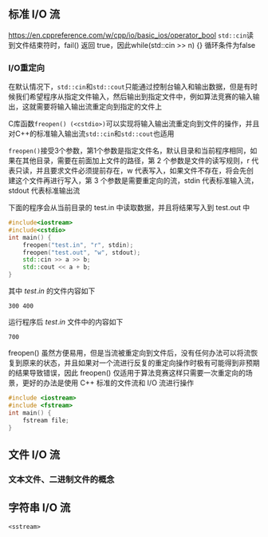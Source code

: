 ## 标准 I/O 流
https://en.cppreference.com/w/cpp/io/basic_ios/operator_bool
`std::cin`读到文件结束符时，fail() 返回 true，因此while(std::cin >> n) {} 循环条件为false
### I/O重定向
在默认情况下，`std::cin`和`std::cout`只能通过控制台输入和输出数据，但是有时候我们希望程序从指定文件输入，然后输出到指定文件中，例如算法竞赛的输入输出，这就需要将输入输出流重定向到指定的文件上

C库函数`freopen() (<cstdio>)`可以实现将输入输出流重定向到文件的操作，并且对C++的标准输入输出流`std::cin`和`std::cout`也适用

`freopen()`接受3个参数，第1个参数是指定文件名，默认目录和当前程序相同，如果在其他目录，需要在前面加上文件的路径，第 $2$ 个参数是文件的读写规则，$\text{r}$ 代表只读，并且要求文件必须提前存在，$\text{w}$ 代表写入，如果文件不存在，将会先创建这个文件再进行写入，第 $3$ 个参数是需要重定向的流，$\text{stdin}$ 代表标准输入流，$\text{stdout}$ 代表标准输出流

下面的程序会从当前目录的 $\text{test.in}$ 中读取数据，并且将结果写入到 $\text{test.out}$ 中
```cpp
#include<iostream>
#include<cstdio>
int main() {
    freopen("test.in", "r", stdin);
    freopen("test.out", "w", stdout);
    std::cin >> a >> b;
    std::cout << a + b;
}
```
其中 $test.in$ 的文件内容如下
```
300 400
```
运行程序后 $test.in$ 文件中的内容如下
```
700
```
$\text{freopen()}$ 虽然方便易用，但是当流被重定向到文件后，没有任何办法可以将流恢复到原来的状态，并且如果对一个流进行反复的重定向操作时极有可能得到非预期的结果导致错误，因此 $\text{freopen()}$ 仅适用于算法竞赛这样只需要一次重定向的场景，更好的办法是使用 $\text{C++}$ 标准的文件流和 $\text{I/O}$ 流进行操作
```cpp
#include <iostream>
#include <fstream>
int main() {
    fstream file;
}
```
## 文件 I/O 流
### 文本文件、二进制文件的概念
## 字符串 I/O 流
`<sstream>`